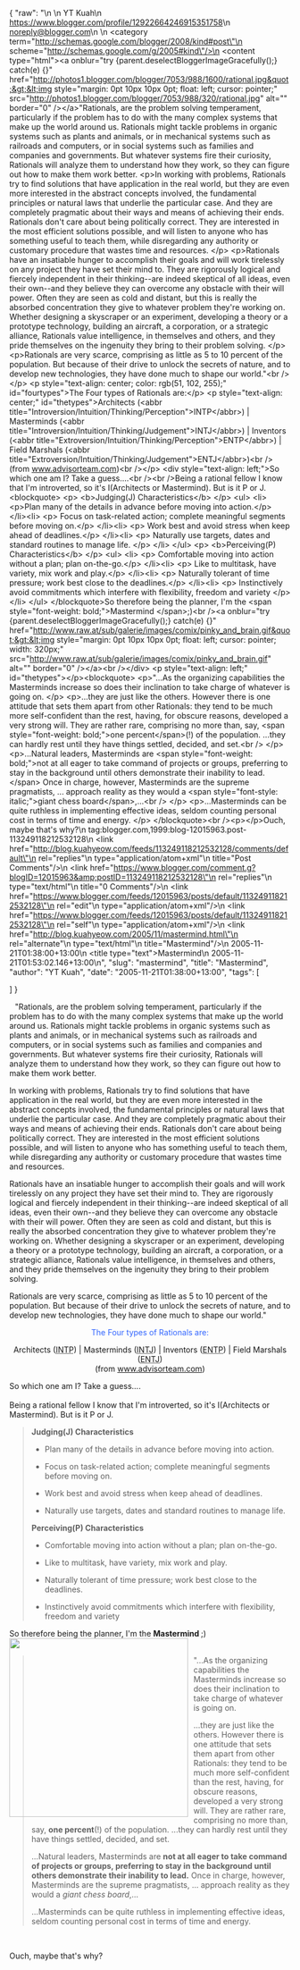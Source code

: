 {
  "raw": "<entry>\n  <author>\n    <name>YT Kuah</name>\n    <uri>https://www.blogger.com/profile/12922664246915351758</uri>\n    <email>noreply@blogger.com</email>\n  </author>\n  <category term=\"http://schemas.google.com/blogger/2008/kind#post\"\n    scheme=\"http://schemas.google.com/g/2005#kind\"/>\n  <content type=\"html\">&lt;a onblur=&quot;try {parent.deselectBloggerImageGracefully();} catch(e) {}&quot; href=&quot;http://photos1.blogger.com/blogger/7053/988/1600/rational.jpg&quot;&gt;&lt;img style=&quot;margin: 0pt 10px 10px 0pt; float: left; cursor: pointer;&quot; src=&quot;http://photos1.blogger.com/blogger/7053/988/320/rational.jpg&quot; alt=&quot;&quot; border=&quot;0&quot; /&gt;&lt;/a&gt;&quot;Rationals, are the problem solving temperament, particularly if the problem has to do with the many complex systems that make up the world around us. Rationals might tackle problems in organic systems such as plants and animals, or in mechanical systems such as railroads and computers, or in social systems such as families and companies and governments. But whatever systems fire their curiosity, Rationals will analyze them to understand how they work, so they can figure out how to make them work better. &lt;p&gt;In working with problems, Rationals try to find solutions that have application in the real world, but they are even more interested in the abstract concepts involved, the fundamental principles or natural laws that underlie the particular case. And they are completely pragmatic about their ways and means of achieving their ends. Rationals don't care about being politically correct. They are interested in the most efficient solutions possible, and will listen to anyone who has something useful to teach them, while disregarding any authority or customary procedure that wastes time and resources. &lt;/p&gt;  &lt;p&gt;Rationals have an insatiable hunger to accomplish their goals and will work tirelessly on any project they have set their mind to. They are rigorously logical and fiercely independent in their thinking--are indeed skeptical of all ideas, even their own--and they believe they can overcome any obstacle with their will power. Often they are seen as cold and distant, but this is really the absorbed concentration they give to whatever problem they're working on. Whether designing a skyscraper or an experiment, developing a theory or a prototype technology, building an aircraft, a corporation, or a strategic alliance, Rationals value intelligence, in themselves and others, and they pride themselves on the ingenuity they bring to their problem solving. &lt;/p&gt;   &lt;p&gt;Rationals are very scarce, comprising as little as 5 to 10 percent of the population. But because of their drive to unlock the secrets of nature, and to develop new technologies, they have done much to shape our world.&quot;&lt;br /&gt;&lt;/p&gt; &lt;p style=&quot;text-align: center; color: rgb(51, 102, 255);&quot; id=&quot;fourtypes&quot;&gt;The Four types of Rationals are:&lt;/p&gt;         &lt;p style=&quot;text-align: center;&quot; id=&quot;thetypes&quot;&gt;Architects (&lt;abbr title=&quot;Introversion/Intuition/Thinking/Perception&quot;&gt;INTP&lt;/abbr&gt;) | Masterminds (&lt;abbr title=&quot;Introversion/Intuition/Thinking/Judgement&quot;&gt;INTJ&lt;/abbr&gt;) | Inventors (&lt;abbr title=&quot;Extroversion/Intuition/Thinking/Perception&quot;&gt;ENTP&lt;/abbr&gt;) | Field Marshals (&lt;abbr title=&quot;Extroversion/Intuition/Thinking/Judgement&quot;&gt;ENTJ&lt;/abbr&gt;)&lt;br /&gt;(from www.advisorteam.com)&lt;br /&gt;&lt;/p&gt; &lt;div style=&quot;text-align: left;&quot;&gt;So which one am I? Take a guess....&lt;br /&gt;&lt;br /&gt;Being a rational fellow I know that I'm introverted, so it's I(Architects or Mastermind). But is it P or J. &lt;blockquote&gt;   &lt;p&gt;                                  &lt;b&gt;Judging(J) Characteristics&lt;/b&gt;                             &lt;/p&gt;                 &lt;ul&gt; &lt;li&gt;                 &lt;p&gt;Plan many of the details in advance before moving into action.&lt;/p&gt;               &lt;/li&gt;&lt;li&gt;                 &lt;p&gt;                Focus on task-related action; complete meaningful segments before moving on.&lt;/p&gt;               &lt;/li&gt;&lt;li&gt;                 &lt;p&gt;                Work best and avoid stress when keep ahead of deadlines.&lt;/p&gt;               &lt;/li&gt;&lt;li&gt;                 &lt;p&gt; Naturally use targets, dates and                        standard routines to manage life. &lt;/p&gt;               &lt;/li&gt;   &lt;/ul&gt;                             &lt;p&gt;                                 &lt;b&gt;Perceiving(P) Characteristics&lt;/b&gt;                             &lt;/p&gt;                 &lt;ul&gt; &lt;li&gt;                 &lt;p&gt;              Comfortable moving into action without a plan; plan on-the-go.&lt;/p&gt;               &lt;/li&gt;&lt;li&gt;                 &lt;p&gt; Like to multitask, have variety, mix work and play.&lt;/p&gt;               &lt;/li&gt;&lt;li&gt;                 &lt;p&gt; Naturally tolerant of time pressure; work best close to the deadlines.&lt;/p&gt;               &lt;/li&gt;&lt;li&gt;                 &lt;p&gt; Instinctively avoid commitments                    which interfere with flexibility, freedom and variety &lt;/p&gt;               &lt;/li&gt;   &lt;/ul&gt; &lt;/blockquote&gt;So therefore being the planner, I'm the &lt;span style=&quot;font-weight: bold;&quot;&gt;Mastermind &lt;/span&gt;;)&lt;br /&gt;&lt;a onblur=&quot;try {parent.deselectBloggerImageGracefully();} catch(e) {}&quot; href=&quot;http://www.raw.at/sub/galerie/images/comix/pinky_and_brain.gif&quot;&gt;&lt;img style=&quot;margin: 0pt 10px 10px 0pt; float: left; cursor: pointer; width: 320px;&quot; src=&quot;http://www.raw.at/sub/galerie/images/comix/pinky_and_brain.gif&quot; alt=&quot;&quot; border=&quot;0&quot; /&gt;&lt;/a&gt;&lt;br /&gt;&lt;/div&gt; &lt;p style=&quot;text-align: left;&quot; id=&quot;thetypes&quot;&gt;&lt;/p&gt;&lt;blockquote&gt;   &lt;p&gt;&quot;...As the organizing capabilities the Masterminds increase so does their inclination to take charge of whatever is going on.   &lt;/p&gt;   &lt;p&gt;...they are just like the others. However there is one attitude that sets them apart from other Rationals: they tend to be much more self-confident than the rest, having, for obscure reasons, developed a very strong will. They are rather rare, comprising no more than, say, &lt;span style=&quot;font-weight: bold;&quot;&gt;one percent&lt;/span&gt;(!) of the population. ...they can hardly rest until they have things settled, decided, and set.&lt;br /&gt;  &lt;/p&gt;   &lt;p&gt;...Natural leaders, Masterminds are &lt;span style=&quot;font-weight: bold;&quot;&gt;not at all eager to take command of projects or groups, preferring to stay in the background until others demonstrate their inability to lead.&lt;/span&gt; Once in charge, however, Masterminds are the supreme pragmatists, ... approach reality as they would a &lt;span style=&quot;font-style: italic;&quot;&gt;giant chess board&lt;/span&gt;,...&lt;br /&gt; &lt;/p&gt;   &lt;p&gt;...Masterminds can be quite ruthless in implementing effective ideas, seldom counting personal cost in terms of time and energy. &lt;/p&gt; &lt;/blockquote&gt;&lt;br /&gt;&lt;p&gt;&lt;/p&gt;Ouch, maybe that's why?</content>\n  <id>tag:blogger.com,1999:blog-12015963.post-113249118212532128</id>\n  <link href=\"http://blog.kuahyeow.com/feeds/113249118212532128/comments/default\"\n    rel=\"replies\"\n    type=\"application/atom+xml\"\n    title=\"Post Comments\"/>\n  <link href=\"https://www.blogger.com/comment.g?blogID=12015963&amp;postID=113249118212532128\"\n    rel=\"replies\"\n    type=\"text/html\"\n    title=\"0 Comments\"/>\n  <link href=\"https://www.blogger.com/feeds/12015963/posts/default/113249118212532128\"\n    rel=\"edit\"\n    type=\"application/atom+xml\"/>\n  <link href=\"https://www.blogger.com/feeds/12015963/posts/default/113249118212532128\"\n    rel=\"self\"\n    type=\"application/atom+xml\"/>\n  <link href=\"http://blog.kuahyeow.com/2005/11/mastermind.html\"\n    rel=\"alternate\"\n    type=\"text/html\"\n    title=\"Mastermind\"/>\n  <published>2005-11-21T01:38:00+13:00</published>\n  <title type=\"text\">Mastermind</title>\n  <updated>2005-11-21T01:53:02.146+13:00</updated>\n</entry>",
  "slug": "mastermind",
  "title": "Mastermind",
  "author": "YT Kuah",
  "date": "2005-11-21T01:38:00+13:00",
  "tags": [

  ]
}

<a onblur="try {parent.deselectBloggerImageGracefully();} catch(e) {}" href="http://photos1.blogger.com/blogger/7053/988/1600/rational.jpg"><img style="margin: 0pt 10px 10px 0pt; float: left; cursor: pointer;" src="http://photos1.blogger.com/blogger/7053/988/320/rational.jpg" alt="" border="0" /></a>"Rationals, are the problem solving temperament, particularly if the problem has to do with the many complex systems that make up the world around us. Rationals might tackle problems in organic systems such as plants and animals, or in mechanical systems such as railroads and computers, or in social systems such as families and companies and governments. But whatever systems fire their curiosity, Rationals will analyze them to understand how they work, so they can figure out how to make them work better. <p>In working with problems, Rationals try to find solutions that have application in the real world, but they are even more interested in the abstract concepts involved, the fundamental principles or natural laws that underlie the particular case. And they are completely pragmatic about their ways and means of achieving their ends. Rationals don't care about being politically correct. They are interested in the most efficient solutions possible, and will listen to anyone who has something useful to teach them, while disregarding any authority or customary procedure that wastes time and resources. </p>  <p>Rationals have an insatiable hunger to accomplish their goals and will work tirelessly on any project they have set their mind to. They are rigorously logical and fiercely independent in their thinking--are indeed skeptical of all ideas, even their own--and they believe they can overcome any obstacle with their will power. Often they are seen as cold and distant, but this is really the absorbed concentration they give to whatever problem they're working on. Whether designing a skyscraper or an experiment, developing a theory or a prototype technology, building an aircraft, a corporation, or a strategic alliance, Rationals value intelligence, in themselves and others, and they pride themselves on the ingenuity they bring to their problem solving. </p>   <p>Rationals are very scarce, comprising as little as 5 to 10 percent of the population. But because of their drive to unlock the secrets of nature, and to develop new technologies, they have done much to shape our world."<br /></p> <p style="text-align: center; color: rgb(51, 102, 255);" id="fourtypes">The Four types of Rationals are:</p>         <p style="text-align: center;" id="thetypes">Architects (<abbr title="Introversion/Intuition/Thinking/Perception">INTP</abbr>) | Masterminds (<abbr title="Introversion/Intuition/Thinking/Judgement">INTJ</abbr>) | Inventors (<abbr title="Extroversion/Intuition/Thinking/Perception">ENTP</abbr>) | Field Marshals (<abbr title="Extroversion/Intuition/Thinking/Judgement">ENTJ</abbr>)<br />(from www.advisorteam.com)<br /></p> <div style="text-align: left;">So which one am I? Take a guess....<br /><br />Being a rational fellow I know that I'm introverted, so it's I(Architects or Mastermind). But is it P or J. <blockquote>   <p>                                  <b>Judging(J) Characteristics</b>                             </p>                 <ul> <li>                 <p>Plan many of the details in advance before moving into action.</p>               </li><li>                 <p>                Focus on task-related action; complete meaningful segments before moving on.</p>               </li><li>                 <p>                Work best and avoid stress when keep ahead of deadlines.</p>               </li><li>                 <p> Naturally use targets, dates and                        standard routines to manage life. </p>               </li>   </ul>                             <p>                                 <b>Perceiving(P) Characteristics</b>                             </p>                 <ul> <li>                 <p>              Comfortable moving into action without a plan; plan on-the-go.</p>               </li><li>                 <p> Like to multitask, have variety, mix work and play.</p>               </li><li>                 <p> Naturally tolerant of time pressure; work best close to the deadlines.</p>               </li><li>                 <p> Instinctively avoid commitments                    which interfere with flexibility, freedom and variety </p>               </li>   </ul> </blockquote>So therefore being the planner, I'm the <span style="font-weight: bold;">Mastermind </span>;)<br /><a onblur="try {parent.deselectBloggerImageGracefully();} catch(e) {}" href="http://www.raw.at/sub/galerie/images/comix/pinky_and_brain.gif"><img style="margin: 0pt 10px 10px 0pt; float: left; cursor: pointer; width: 320px;" src="http://www.raw.at/sub/galerie/images/comix/pinky_and_brain.gif" alt="" border="0" /></a><br /></div> <p style="text-align: left;" id="thetypes"></p><blockquote>   <p>"...As the organizing capabilities the Masterminds increase so does their inclination to take charge of whatever is going on.   </p>   <p>...they are just like the others. However there is one attitude that sets them apart from other Rationals: they tend to be much more self-confident than the rest, having, for obscure reasons, developed a very strong will. They are rather rare, comprising no more than, say, <span style="font-weight: bold;">one percent</span>(!) of the population. ...they can hardly rest until they have things settled, decided, and set.<br />  </p>   <p>...Natural leaders, Masterminds are <span style="font-weight: bold;">not at all eager to take command of projects or groups, preferring to stay in the background until others demonstrate their inability to lead.</span> Once in charge, however, Masterminds are the supreme pragmatists, ... approach reality as they would a <span style="font-style: italic;">giant chess board</span>,...<br /> </p>   <p>...Masterminds can be quite ruthless in implementing effective ideas, seldom counting personal cost in terms of time and energy. </p> </blockquote><br /><p></p>Ouch, maybe that's why?